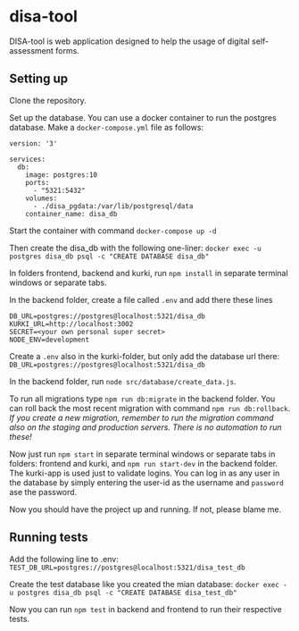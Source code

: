 # disa-tool

DISA-tool is web application designed to help the usage of digital self-assessment forms.

## Setting up
Clone the repository.

Set up the database. You can use a docker container to run the postgres database.
Make a `docker-compose.yml` file as follows:
```
version: '3'

services:
  db:
    image: postgres:10
    ports:
      - "5321:5432"
    volumes:
      - ./disa_pgdata:/var/lib/postgresql/data
    container_name: disa_db
```
Start the container with command `docker-compose up -d`

Then create the disa_db with the following one-liner:
`docker exec -u postgres disa_db psql -c "CREATE DATABASE disa_db"`

In folders frontend, backend and kurki, run `npm install` in separate terminal windows or separate tabs.

In the backend folder, create a file called `.env` and add there these lines 
```
DB_URL=postgres://postgres@localhost:5321/disa_db
KURKI_URL=http://localhost:3002
SECRET=<your own personal super secret>
NODE_ENV=development
```

Create a `.env` also in the kurki-folder, but only add the database url there: `DB_URL=postgres://postgres@localhost:5321/disa_db`

In the backend folder, run `node src/database/create_data.js`.

To run all migrations type `npm run db:migrate` in the backend folder. You can roll back the most recent migration with command `npm run db:rollback`. _If you create a new migration, remember to run the migration command also on the staging and production servers. There is no automation to run these!_

Now just run `npm start` in separate terminal windows or separate tabs in folders: frontend and kurki, and `npm run start-dev` in the backend folder. The kurki-app is used just to validate logins. You can log in as any user in the database by simply entering the user-id as the username and `password` ase the password.

Now you should have the project up and running. If not, please blame me.

## Running tests

Add the following line to .env: `TEST_DB_URL=postgres://postgres@localhost:5321/disa_test_db`

Create the test database like you created the mian database:
`docker exec -u postgres disa_db psql -c "CREATE DATABASE disa_test_db"`

Now you can run `npm test` in backend and frontend to run their respective tests.
